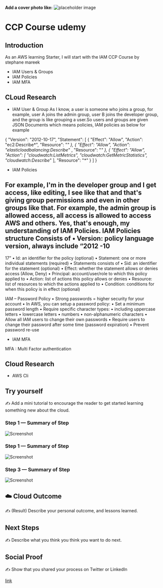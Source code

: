 **Add a cover photo like:**
![placeholder image](https://via.placeholder.com/1200x600)

# CCP Course udemy

## Introduction
As an AWS learning Starter, I will start with the IAM CCP Course by stephane mareek
- IAM Users & Groups
- IAM Policies
- IAM MFA

## CLoud Research
- IAM User & Group
As I know, a user is someone who joins a group, for example, user A joins the admin group, user B joins the developer group, and the group is like grouping a user.So users and groups are given JSON Documents which means policies, IAM policies as below for example

{
"Version": "2012-10-17",
"Statement": [
{
"Effect": "Allow",
"Action": "ec2:Describe*",
"Resource": "*"
},
{
"Effect": "Allow",
"Action": "elasticloadbalancing:Describe*"
,
"Resource": "*"
},
{
"Effect": "Allow",
"Action": [
"cloudwatch:ListMetrics",
"cloudwatch:GetMetricStatistics",
"cloudwatch:Describe*"
],
"Resource": "*"
}
]
}
- IAM Policies

 For example, I'm in the developer group and I get access, like editing, I see like that and that's giving group permissions and even in other groups like that. For example, the admin group is allowed access, all access is allowed to access AWS and others. Yes, that's enough, my understanding of IAM Policies. IAM Policies structure
 Consists of • Version: policy language version, always include “2012
-10
-
17”
• Id: an identifier for the policy (optional) • Statement: one or more individual statements (required)
• Statements consists of • Sid: an identifier for the statement (optional) • Effect: whether the statement allows or denies access
(Allow, Deny)
• Principal: account/user/role to which this policy applied to • Action: list of actions this policy allows or denies • Resource: list of resources to which the actions applied to • Condition: conditions for when this policy is in effect
(optional)

IAM – Password Policy
• Strong passwords = higher security for your account
• In AWS, you can setup a password policy:
• Set a minimum password length
• Require specific character types:
• including uppercase letters
• lowercase letters
• numbers
• non-alphanumeric characters
• Allow all IAM users to change their own passwords
• Require users to change their password after some time (password expiration)
• Prevent password re-use

- IAM MFA

MFA : Multi Factor authentication


## Cloud Research

- AWS Cli


## Try yourself

✍️ Add a mini tutorial to encourage the reader to get started learning something new about the cloud.

### Step 1 — Summary of Step

![Screenshot](https://via.placeholder.com/500x300)

### Step 1 — Summary of Step

![Screenshot](https://via.placeholder.com/500x300)

### Step 3 — Summary of Step

![Screenshot](https://via.placeholder.com/500x300)

## ☁️ Cloud Outcome

✍️ (Result) Describe your personal outcome, and lessons learned.

## Next Steps

✍️ Describe what you think you think you want to do next.

## Social Proof

✍️ Show that you shared your process on Twitter or LinkedIn

[link](link)
